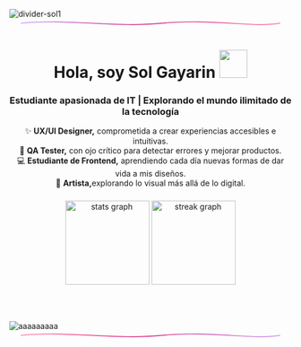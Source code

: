![divider-sol1](https://github.com/user-attachments/assets/a6b01224-b904-409e-9ee0-713e6e715ebe)<svg xmlns="http://www.w3.org/2000/svg" width="1200" height="40" viewBox="0 0 1200 40">
  <defs>
    <linearGradient id="grad" x1="0" x2="1" y1="0" y2="0">
      <stop offset="0%" stop-color="#c7a0f7"/>   <!-- lila -->
      <stop offset="50%" stop-color="#d63384"/>  <!-- magenta -->
      <stop offset="100%" stop-color="#ff80ab"/> <!-- rosa -->
    </linearGradient>
  </defs>
  <path d="M50 20
           C250 0, 450 40, 650 20
           C850 0, 1050 40, 1150 20"
        fill="none" stroke="url(#grad)" stroke-width="4" stroke-linecap="round"/>
</svg>


<h1 align="center">Hola, soy Sol Gayarin  <img src="https://media.giphy.com/media/mGcNjsfWAjY5AEZNw6/giphy.gif" width="50"></h1>
<h3 align="center">Estudiante apasionada de IT | Explorando el mundo ilimitado de la tecnología</h3>
<p align="center">
✨ <b>UX/UI Designer,</b> comprometida a crear experiencias accesibles e intuitivas.  </br>
🐞 <b>QA Tester,</b> con ojo crítico para detectar errores y mejorar productos.  </br>
💻 <b>Estudiante de Frontend,</b> aprendiendo cada día nuevas formas de dar vida a mis diseños.  </br>
🎨 <b>Artista,</b>explorando lo visual más allá de lo digital. </br>
</p>


###

<div align="center">
  <img src="https://github-readme-stats.vercel.app/api?username=SolGayarin&hide_title=false&hide_rank=false&show_icons=true&include_all_commits=true&count_private=true&disable_animations=false&theme=dracula&locale=en&hide_border=false&order=1" height="150" alt="stats graph"  />
  <img src="https://streak-stats.demolab.com?user=SolGayarin&locale=en&mode=daily&theme=dracula&hide_border=false&border_radius=5&order=3" height="150" alt="streak graph"  />
</div>

</br></br>

![aaaaaaaaa](https://github.com/user-attachments/assets/81997c5a-3883-427b-a0f5-087e1a368e81)
<svg xmlns="http://www.w3.org/2000/svg" width="1200" height="40" viewBox="0 0 1200 40">
  <defs>
    <linearGradient id="gradReversed" x1="0" x2="1" y1="0" y2="0">
      <stop offset="0%" stop-color="#ff80ab"/> <!-- rosa -->
      <stop offset="50%" stop-color="#d63384"/> <!-- magenta -->
      <stop offset="100%" stop-color="#c7a0f7"/> <!-- lila -->
    </linearGradient>
  </defs>
  <path d="M50 20
           C250 0, 450 40, 650 20
           C850 0, 1050 40, 1150 20"
        fill="none" stroke="url(#gradReversed)" stroke-width="4" stroke-linecap="round"/>
</svg>



<!--
- 🔭 I’m currently working on ...
- 🌱 I’m currently learning ...
- 👯 I’m looking to collaborate on ...
- 🤔 I’m looking for help with ...
- 💬 Ask me about ...
- 📫 How to reach me: ...
- 😄 Pronouns: ...
- ⚡ Fun fact: ...
-->
